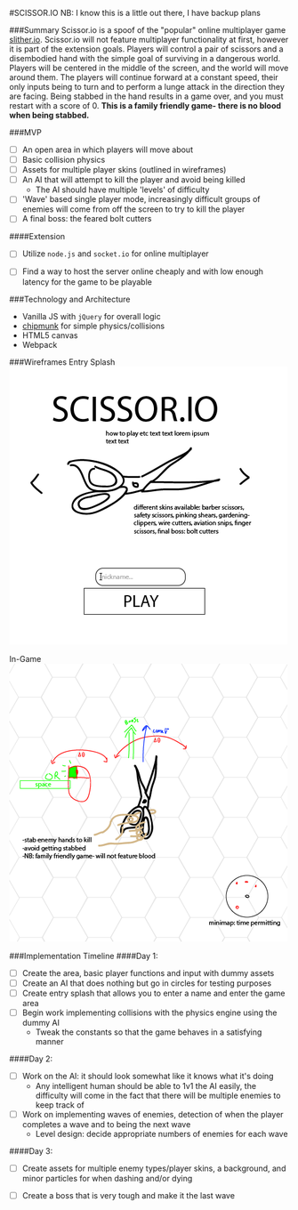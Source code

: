 #SCISSOR.IO
NB: I know this is a little out there, I have backup plans

###Summary
Scissor.io is a spoof of the "popular" online multiplayer game [slither.io](slither.io). Scissor.io will not feature multiplayer functionality at first, however it is part of the extension goals. Players will control a pair of scissors and a disembodied hand with the simple goal of surviving in a dangerous world. Players will be centered in the middle of the screen, and the world will move around them. The players will continue forward at a constant speed, their only inputs being to turn and to perform a lunge attack in the direction they are facing. Being stabbed in the hand results in a game over, and you must restart with a score of 0. **This is a family friendly game- there is no blood when being stabbed.**

###MVP
  - [ ] An open area in which players will move about
  - [ ] Basic collision physics
  - [ ] Assets for multiple player skins (outlined in wireframes)
  - [ ] An AI that will attempt to kill the player and avoid being killed
    + The AI should have multiple 'levels' of difficulty
  - [ ] 'Wave' based single player mode, increasingly difficult groups of enemies will come from off the screen to try to kill the player
  - [ ] A final boss: the feared bolt cutters
  
####Extension
  - [ ] Utilize `node.js` and `socket.io` for online multiplayer
  - [ ] Find a way to host the server online cheaply and with low enough latency for the game to be playable
  
  
###Technology and Architecture
  - Vanilla JS with `jQuery` for overall logic
  - [chipmunk](https://github.com/josephg/Chipmunk-js) for simple physics/collisions
  - HTML5 canvas
  - Webpack
  
###Wireframes
Entry Splash
![pic1](./docs/scissorio.png)

In-Game
![pic2](./docs/scissorio1.png)

###Implementation Timeline
####Day 1:
  - [ ] Create the area, basic player functions and input with dummy assets
  - [ ] Create an AI that does nothing but go in circles for testing purposes
  - [ ] Create entry splash that allows you to enter a name and enter the game area
  - [ ] Begin work implementing collisions with the physics engine using the dummy AI
    + Tweak the constants so that the game behaves in a satisfying manner
  
####Day 2:
  - [ ] Work on the AI: it should look somewhat like it knows what it's doing
     + Any intelligent human should be able to 1v1 the AI easily, the difficulty will come in the fact that there will be multiple enemies to keep track of
  - [ ] Work on implementing waves of enemies, detection of when the player completes a wave and to being the next wave
    + Level design: decide appropriate numbers of enemies for each wave
    
####Day 3:
  - [ ] Create assets for multiple enemy types/player skins, a background, and minor particles for when dashing and/or dying
  - [ ] Create a boss that is very tough and make it the last wave
  
